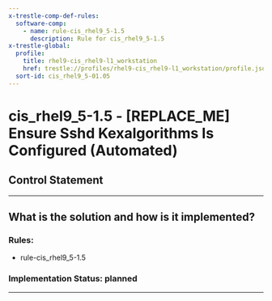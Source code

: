 ```yaml
---
x-trestle-comp-def-rules:
  software-comp:
    - name: rule-cis_rhel9_5-1.5
      description: Rule for cis_rhel9_5-1.5
x-trestle-global:
  profile:
    title: rhel9-cis_rhel9-l1_workstation
    href: trestle://profiles/rhel9-cis_rhel9-l1_workstation/profile.json
  sort-id: cis_rhel9_5-01.05
---
```


# cis_rhel9_5-1.5 - \[REPLACE_ME\] Ensure Sshd Kexalgorithms Is Configured (Automated)

## Control Statement

______________________________________________________________________

## What is the solution and how is it implemented?

<!-- For implementation status enter one of: implemented, partial, planned, alternative, not-applicable -->

<!-- Note that the list of rules under ### Rules: is read-only and changes will not be captured after assembly to JSON -->

<!-- Add control implementation description here for control: cis_rhel9_5-1.5 -->

### Rules:

  - rule-cis_rhel9_5-1.5

### Implementation Status: planned

______________________________________________________________________
